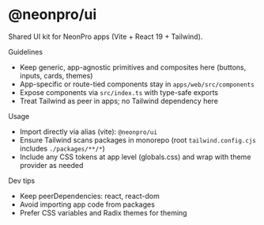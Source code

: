 # @neonpro/ui

Shared UI kit for NeonPro apps (Vite + React 19 + Tailwind).

Guidelines
- Keep generic, app-agnostic primitives and composites here (buttons, inputs, cards, themes)
- App-specific or route-tied components stay in `apps/web/src/components`
- Expose components via `src/index.ts` with type-safe exports
- Treat Tailwind as peer in apps; no Tailwind dependency here

Usage
- Import directly via alias (vite): `@neonpro/ui`
- Ensure Tailwind scans packages in monorepo (root `tailwind.config.cjs` includes `./packages/**/*`)
- Include any CSS tokens at app level (globals.css) and wrap with theme provider as needed

Dev tips
- Keep peerDependencies: react, react-dom
- Avoid importing app code from packages
- Prefer CSS variables and Radix themes for theming
